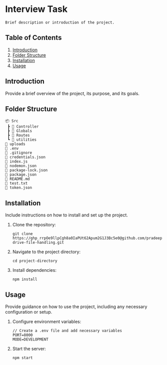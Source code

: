 # Interview Task

    Brief description or introduction of the project.

## Table of Contents

1. [Introduction](#introduction)
2. [Folder Structure](#folder-structure)
3. [Installation](#installation)
4. [Usage](#usage)

## Introduction

Provide a brief overview of the project, its purpose, and its goals.

## Folder Structure

```
📦 Src
 ┣ 📂 Controller
 ┣ 📂 Globals
 ┣ 📂 Routes
 ┗ 📂 utilities
📂 uploads
📜 .env
📜 .gitignore
📜 credentials.json
📜 index.js
📜 nodemon.json
📜 package-lock.json
📜 package.json
📜 README.md
📜 test.txt
📜 token.json
```

## Installation

Include instructions on how to install and set up the project.

1. Clone the repository:
   ```
   git clone https://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@github.com/pradeep463/google-drive-file-handling.git
   ```
2. Navigate to the project directory:
   ```
   cd project-directory
   ```
3. Install dependencies:
   ```
   npm install
   ```

## Usage

Provide guidance on how to use the project, including any necessary configuration or setup.

1. Configure environment variables:
   ```
   // Create a .env file and add necessary variables
   PORT=8000
   MODE=DEVELOPMENT
   ```
2. Start the server:
   ```
   npm start
   ```
